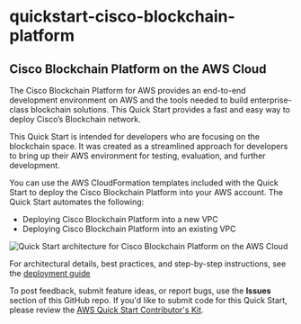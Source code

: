 # quickstart-cisco-blockchain-platform
## Cisco Blockchain Platform on the AWS Cloud

The Cisco Blockchain Platform for AWS provides an end-to-end development environment on AWS and the tools needed to build enterprise-class blockchain solutions. This Quick Start provides a fast and easy way to deploy Cisco’s Blockchain network.

This Quick Start is intended for developers who are focusing on the blockchain space. It was created as a streamlined approach for developers to bring up their AWS environment for testing, evaluation, and further development.

You can use the AWS CloudFormation templates included with the Quick Start to deploy the Cisco Blockchain Platform into your AWS account. The Quick Start automates the following:

- Deploying Cisco Blockchain Platform into a new VPC
- Deploying Cisco Blockchain Platform into an existing VPC

![Quick Start architecture for Cisco Blockchain Platform on the AWS Cloud](https://d0.awsstatic.com/partner-network/QuickStart/datasheets/cisco-blockchain-architecture-on-aws.png)

For architectural details, best practices, and step-by-step instructions, see the [deployment guide](https://s3.amazonaws.com/aws-quickstart/quickstart-cisco-blockchainplatform/doc/cisco-blockchain-platform-on-the-aws-cloud.pdf)

To post feedback, submit feature ideas, or report bugs, use the **Issues** section of this GitHub repo.
If you'd like to submit code for this Quick Start, please review the [AWS Quick Start Contributor's Kit](https://aws-quickstart.github.io/).

